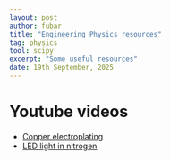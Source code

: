 ```yaml
---
layout: post
author: fubar
title: "Engineering Physics resources"
tag: physics
tool: scipy
excerpt: "Some useful resources"
date: 19th September, 2025
---
```


# Youtube videos
- [Copper electroplating](https://www.youtube.com/shorts/YEqd-IO6T6I)
- [LED light in nitrogen](https://www.youtube.com/watch?v=my1bb7R9kaU)
